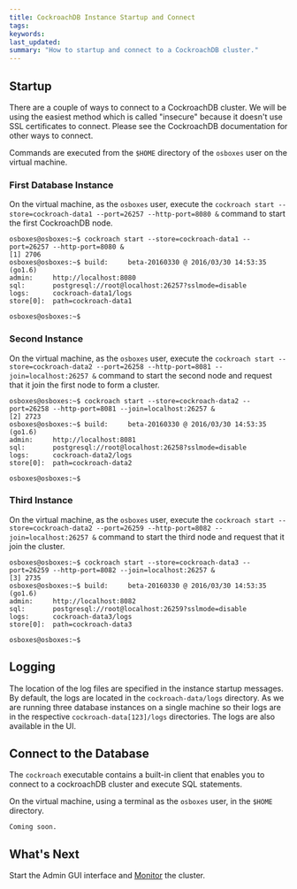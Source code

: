```yaml
---
title: CockroachDB Instance Startup and Connect
tags: 
keywords: 
last_updated: 
summary: "How to startup and connect to a CockroachDB cluster."
---
```


## Startup

There are a couple of ways to connect to a CockroachDB cluster. We will be using the easiest method which is called "insecure" because it doesn't use SSL certificates to connect. Please see the CockroachDB documentation for other ways to connect.

Commands are executed from the `$HOME` directory of the `osboxes` user on the virtual machine. 


### First Database Instance

On the virtual machine, as the `osboxes` user, execute the `cockroach start --store=cockroach-data1 --port=26257 --http-port=8080 &` command to start the first CockroachDB node.


```Shell
osboxes@osboxes:~$ cockroach start --store=cockroach-data1 --port=26257 --http-port=8080 &
[1] 2706
osboxes@osboxes:~$ build:     beta-20160330 @ 2016/03/30 14:53:35 (go1.6)
admin:     http://localhost:8080
sql:       postgresql://root@localhost:26257?sslmode=disable
logs:      cockroach-data1/logs
store[0]:  path=cockroach-data1

osboxes@osboxes:~$ 
```

### Second Instance

On the virtual machine, as the `osboxes` user, execute the `cockroach start --store=cockroach-data2 --port=26258 --http-port=8081 --join=localhost:26257 &` command to start the second node and request that it join the first node to form a cluster.

```Shell
osboxes@osboxes:~$ cockroach start --store=cockroach-data2 --port=26258 --http-port=8081 --join=localhost:26257 &
[2] 2723
osboxes@osboxes:~$ build:     beta-20160330 @ 2016/03/30 14:53:35 (go1.6)
admin:     http://localhost:8081
sql:       postgresql://root@localhost:26258?sslmode=disable
logs:      cockroach-data2/logs
store[0]:  path=cockroach-data2

osboxes@osboxes:~$ 
```

### Third Instance

On the virtual machine, as the `osboxes` user, execute the `cockroach start --store=cockroach-data2 --port=26259 --http-port=8082 --join=localhost:26257 &` command to start the third node and request that it join the cluster.

```Shell
osboxes@osboxes:~$ cockroach start --store=cockroach-data3 --port=26259 --http-port=8082 --join=localhost:26257 &
[3] 2735
osboxes@osboxes:~$ build:     beta-20160330 @ 2016/03/30 14:53:35 (go1.6)
admin:     http://localhost:8082
sql:       postgresql://root@localhost:26259?sslmode=disable
logs:      cockroach-data3/logs
store[0]:  path=cockroach-data3

osboxes@osboxes:~$ 
```

## Logging

The location of the log files are specified in the instance startup messages. By default, the logs are located in the `cockroach-data/logs` directory. As we are running three database instances on a single machine so their logs are in the respective `cockroach-data[123]/logs` directories. The logs are also available in the UI.


## Connect to the Database

The `cockroach` executable contains a built-in client that enables you to connect to a cockroachDB cluster and execute SQL statements.

On the virtual machine, using a terminal as the `osboxes` user, in the `$HOME` directory.

```Shell
Coming soon.

```

## What's Next

Start the Admin GUI interface and [Monitor](cockroach-vb-single_db_monitor) the cluster.

